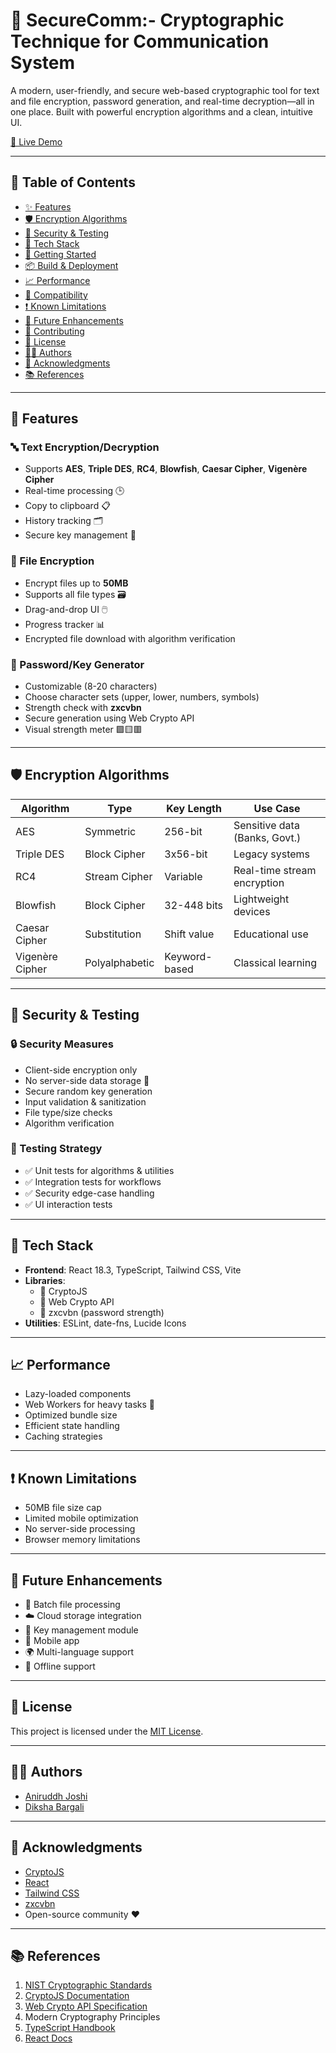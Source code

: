 # 🔐 SecureComm:- Cryptographic Technique for Communication System

A modern, user-friendly, and secure web-based cryptographic tool for text and file encryption, password generation, and real-time decryption—all in one place. Built with powerful encryption algorithms and a clean, intuitive UI.

[🚀 Live Demo](https://securecomm-gehu.netlify.app/)

---

## 📌 Table of Contents

- [✨ Features](#-features)
- [🛡️ Encryption Algorithms](#-encryption-algorithms)
- [🧪 Security & Testing](#-security--testing)
- [🧰 Tech Stack](#-tech-stack)
- [🚀 Getting Started](#-getting-started)
- [📦 Build & Deployment](#-build--deployment)
- [📈 Performance](#-performance)
- [📱 Compatibility](#-compatibility)
- [❗ Known Limitations](#-known-limitations)
- [📲 Future Enhancements](#-future-enhancements)
- [🤝 Contributing](#-contributing)
- [📜 License](#-license)
- [👨‍💻 Authors](#-authors)
- [🙏 Acknowledgments](#-acknowledgments)
- [📚 References](#-references)

---

## 🔐 Features

### 🔤 Text Encryption/Decryption
- Supports **AES**, **Triple DES**, **RC4**, **Blowfish**, **Caesar Cipher**, **Vigenère Cipher**
- Real-time processing 🕒
- Copy to clipboard 📋
- History tracking 🗂️
- Secure key management 🔑

### 📁 File Encryption
- Encrypt files up to **50MB**
- Supports all file types 🗃️
- Drag-and-drop UI 🖱️
- Progress tracker 📊
- Encrypted file download with algorithm verification

### 🔑 Password/Key Generator
- Customizable (8-20 characters)
- Choose character sets (upper, lower, numbers, symbols)
- Strength check with **zxcvbn**
- Secure generation using Web Crypto API
- Visual strength meter 🟩🟨🟥

---

## 🛡️ Encryption Algorithms

| Algorithm        | Type          | Key Length          | Use Case                         |
|------------------|---------------|---------------------|----------------------------------|
| AES              | Symmetric     | 256-bit             | Sensitive data (Banks, Govt.)   |
| Triple DES       | Block Cipher  | 3x56-bit            | Legacy systems                   |
| RC4              | Stream Cipher | Variable            | Real-time stream encryption      |
| Blowfish         | Block Cipher  | 32-448 bits         | Lightweight devices              |
| Caesar Cipher    | Substitution  | Shift value         | Educational use                  |
| Vigenère Cipher  | Polyalphabetic| Keyword-based       | Classical learning               |

---

## 🧪 Security & Testing

### 🔒 Security Measures
- Client-side encryption only
- No server-side data storage 🧼
- Secure random key generation
- Input validation & sanitization
- File type/size checks
- Algorithm verification

### 🧪 Testing Strategy
- ✅ Unit tests for algorithms & utilities
- ✅ Integration tests for workflows
- ✅ Security edge-case handling
- ✅ UI interaction tests

---

## 🧰 Tech Stack

- **Frontend**: React 18.3, TypeScript, Tailwind CSS, Vite
- **Libraries**:
  - 🔐 CryptoJS
  - 🔐 Web Crypto API
  - 🧠 zxcvbn (password strength)
- **Utilities**: ESLint, date-fns, Lucide Icons

---

## 📈 Performance

- Lazy-loaded components
- Web Workers for heavy tasks 🧵
- Optimized bundle size
- Efficient state handling
- Caching strategies

---

## ❗ Known Limitations

- 50MB file size cap
- Limited mobile optimization
- No server-side processing
- Browser memory limitations

---

## 📲 Future Enhancements

- 🔄 Batch file processing
- ☁️ Cloud storage integration
- 🔐 Key management module
- 📱 Mobile app
- 🌍 Multi-language support
- 📴 Offline support

---

## 📜 License

This project is licensed under the [MIT License](LICENSE).

---

## 👨‍💻 Authors

- [Aniruddh Joshi](https://github.com/aniruddh-joshi)
- [Diksha Bargali](https://github.com/Dikshab5654)

---

## 🙏 Acknowledgments

- [CryptoJS](https://github.com/brix/crypto-js)
- [React](https://reactjs.org/)
- [Tailwind CSS](https://tailwindcss.com/)
- [zxcvbn](https://github.com/dropbox/zxcvbn)
- Open-source community ❤️

---

## 📚 References

1. [NIST Cryptographic Standards](https://csrc.nist.gov/)
2. [CryptoJS Documentation](https://cryptojs.gitbook.io/docs/)
3. [Web Crypto API Specification](https://developer.mozilla.org/en-US/docs/Web/API/Web_Crypto_API)
4. Modern Cryptography Principles
5. [TypeScript Handbook](https://www.typescriptlang.org/docs/)
6. [React Docs](https://react.dev/)
